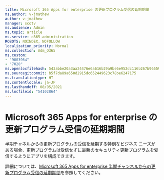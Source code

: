```yaml
---
title: Microsoft 365 Apps for enterprise の更新プログラム受信の延期期間
ms.author: v-jmathew
author: v-jmathew
manager: scotv
ms.audience: Admin
ms.topic: article
ms.service: o365-administration
ROBOTS: NOINDEX, NOFOLLOW
localization_priority: Normal
ms.collection: Adm_O365
ms.custom:
- "9003964"
- "7020"
ms.openlocfilehash: 543abbe20a3aa24476e6a616b29a9be6e952dc116b267b965597006d9413e02c
ms.sourcegitcommit: b5f7da89a650d2915dc652449623c78be6247175
ms.translationtype: HT
ms.contentlocale: ja-JP
ms.lasthandoff: 08/05/2021
ms.locfileid: "54102864"
---
```

# <a name="delay-receiving-updates-to-microsoft-365-apps-for-enterprise"></a>Microsoft 365 Apps for enterprise の更新プログラム受信の延期期間

半期チャネルからの更新プログラムの受信を延期する特別なビジネス ニーズがある場合、更新プログラムは受信せずに最新のセキュリティ更新プログラムを受信するようにアプリを構成できます。

詳細については、[Microsoft 365 Apps for enterprise 半期チャンネルからの更新プログラム受信の延期期間](https://go.microsoft.com/fwlink/?linkid=2109533)を参照してください。
